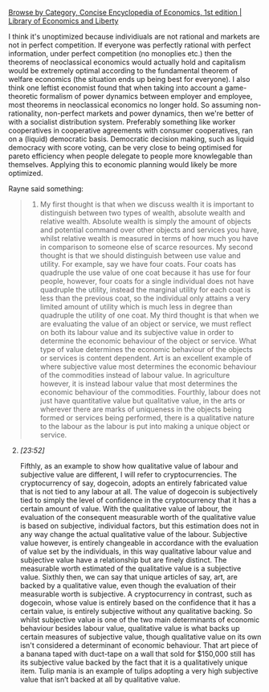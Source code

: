 [Browse by Category, Concise Encyclopedia of Economics, 1st edition | Library of Economics and Liberty](https://www.econlib.org/library/Enc1/CEECategory.html)


I think it's unoptimized because individiuals are not rational and markets are not in perfect competition. If everyone was perfectly rational with perfect information, under perfect competition (no monoplies etc.) then the theorems of neoclassical economics would actually hold and capitalism would be extremely optimal according to the fundamental theorem of welfare economics (the situation ends up being best for everyone). I also think one leftist economist found that when taking into account a game-theoretic formalism of power dynamics between employer and employee, most theorems in neoclassical economics no longer hold. So assuming non-rationality, non-perfect markets and power dynamics, then we're better of with a socialist distribution system. Preferably something like worker cooperatives in cooperative agreements with consumer cooperatives, ran on a (liquid) democratic basis. Democratic decision making, such as liquid democracy with score voting, can be very close to being optimised for pareto efficiency when people delegate to people more knowlegable than themselves. Applying this to economic planning would likely be more optimized.







Rayne said something:

> 1. My first thought is that when we discuss wealth it is important to distinguish between two types of wealth, absolute wealth and relative wealth. Absolute wealth is simply the amount of objects and potential command over other objects and services you have, whilst relative wealth is measured in terms of how much you have in comparison to someone else of scarce resources. My second thought is that we should distinguish between use value and utility. For example, say we have four coats. Four coats has quadruple the use value of one coat because it has use for four people, however, four coats for a single individual does not have quadruple the utility, instead the marginal utility for each coat is less than the previous coat, so the individual only attains a very limited amount of utility which is much less in degree than quadruple the utility of one coat. My third thought is that when we are evaluating the value of an object or service, we must reflect on both its labour value and its subjective value in order to determine the economic behaviour of the object or service. What type of value determines the economic behaviour of the objects or services is content dependent. Art is an excellent example of where subjective value most determines the economic behaviour of the commodities instead of labour value. In agriculture however, it is instead labour value that most determines the economic behaviour of the commodities. Fourthly, labour does not just have quantitative value but qualitative value, in the arts or wherever there are marks of uniqueness in the objects being formed or services being performed, there is a qualitative nature to the labour as the labour is put into making a unique object or service.
    
2. _[_23:52_]_
    
    Fifthly, as an example to show how qualitative value of labour and subjective value are different, I will refer to cryptocurrencies. The cryptocurrency of say, dogecoin, adopts an entirely fabricated value that is not tied to any labour at all. The value of dogecoin is subjectively tied to simply the level of confidence in the cryptocurrency that it has a certain amount of value. With the qualitative value of labour, the evaluation of the consequent measurable worth of the qualitative value is based on subjective, individual factors, but this estimation does not in any way change the actual qualitative value of the labour. Subjective value however, is entirely changeable in accordance with the evaluation of value set by the individuals, in this way qualitative labour value and subjective value have a relationship but are finely distinct. The measurable worth estimated of the qualitative value is a subjective value. Sixthly then, we can say that unique articles of say, art, are backed by a qualitative value, even though the evaluation of their measurable worth is subjective. A cryptocurrency in contrast, such as dogecoin, whose value is entirely based on the confidence that it has a certain value, is entirely subjective without any qualitative backing. So whilst subjective value is one of the two main determinants of economic behaviour besides labour value, qualitative value is what backs up certain measures of subjective value, though qualitative value on its own isn't considered a determinant of economic behaviour. That art piece of a banana taped with duct-tape on a wall that sold for $150,000 still has its subjective value backed by the fact that it is a qualitatively unique item. Tulip mania is an example of tulips adopting a very high subjective value that isn’t backed at all by qualitative value.



